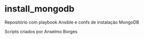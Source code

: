 # install_mongodb
Repositório com playbook Ansible e confs de instalação MongoDB

Scripts criados por Anselmo Borges
